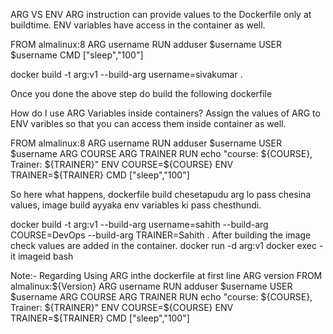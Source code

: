 ARG VS ENV
ARG instruction can provide values to the Dockerfile only at buildtime.
ENV variables have access in the container as well.

FROM almalinux:8
ARG username
RUN adduser $username
USER $username
CMD ["sleep","100"]

docker build -t arg:v1 --build-arg username=sivakumar .

Once you done the above step do build the following dockerfile

How do I use ARG Variables inside containers?
Assign the values of ARG to ENV varibles so that you can access them inside container as well.

FROM almalinux:8
ARG username
RUN adduser $username
USER $username
ARG COURSE
ARG TRAINER
RUN echo "course: ${COURSE}, Trainer: ${TRAINER}"
ENV COURSE=${COURSE}
ENV TRAINER=${TRAINER}
CMD ["sleep","100"]

So here what happens, dockerfile build chesetapudu arg lo pass chesina values, image build ayyaka env variables ki pass chesthundi.

docker build -t arg:v1 --build-arg username=sahith --build-arg COURSE=DevOps --build-arg TRAINER=Sahith .
After building the image check values are added in the container.
docker run -d arg:v1
docker exec -it imageid bash

Note:- Regarding Using ARG inthe dockerfile at first line
ARG version
FROM almalinux:${Version}
ARG username
RUN adduser $username
USER $username
ARG COURSE
ARG TRAINER
RUN echo "course: ${COURSE}, Trainer: ${TRAINER}"
ENV COURSE=${COURSE}
ENV TRAINER=${TRAINER}
CMD ["sleep","100"]